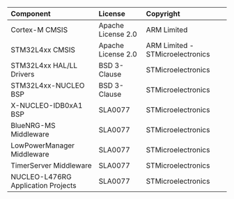 | Component                               | License                 | Copyright |
|:---------                               |:-------                 |:----------|
| Cortex-M CMSIS                          | Apache License 2.0      | ARM Limited |
| STM32L4xx CMSIS                         | Apache License 2.0      | ARM Limited - STMicroelectronics |
| STM32L4xx HAL/LL Drivers                | BSD 3-Clause            | STMicroelectronics |
| STM32L4xx-NUCLEO BSP                    | BSD 3-Clause            | STMicroelectronics |
| X-NUCLEO-IDB0xA1 BSP                    | SLA0077                 | STMicroelectronics |
| BlueNRG-MS Middleware                   | SLA0077                 | STMicroelectronics |
| LowPowerManager Middleware              | SLA0077                 | STMicroelectronics |
| TimerServer Middleware                  | SLA0077                 | STMicroelectronics |
| NUCLEO-L476RG Application Projects      | SLA0077                 | STMicroelectronics |
